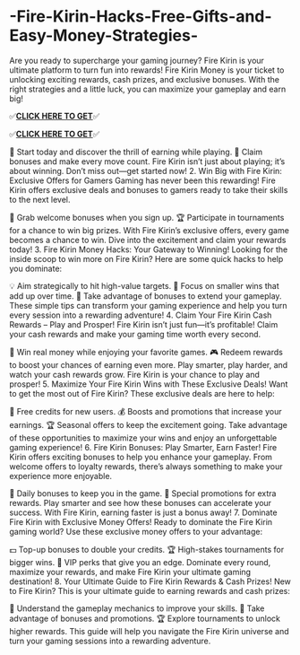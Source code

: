 # -Fire-Kirin-Hacks-Free-Gifts-and-Easy-Money-Strategies-

Are you ready to supercharge your gaming journey? Fire Kirin is your ultimate platform to turn fun into rewards! Fire Kirin Money is your ticket to unlocking exciting rewards, cash prizes, and exclusive bonuses. With the right strategies and a little luck, you can maximize your gameplay and earn big!




✅**[CLICK HERE TO GET](https://usaofferpro.com/fire-fire-kirinmoney)**✅


✅**[CLICK HERE TO GET](https://usaofferzon.com/alloffergiftcard/)**✅




🎯 Start today and discover the thrill of earning while playing.
💎 Claim bonuses and make every move count.
Fire Kirin isn’t just about playing; it’s about winning. Don’t miss out—get started now!
2. Win Big with Fire Kirin: Exclusive Offers for Gamers
Gaming has never been this rewarding! Fire Kirin offers exclusive deals and bonuses to gamers ready to take their skills to the next level.

🎁 Grab welcome bonuses when you sign up.
🏆 Participate in tournaments for a chance to win big prizes.
With Fire Kirin’s exclusive offers, every game becomes a chance to win. Dive into the excitement and claim your rewards today!
3. Fire Kirin Money Hacks: Your Gateway to Winning!
Looking for the inside scoop to win more on Fire Kirin? Here are some quick hacks to help you dominate:

💡 Aim strategically to hit high-value targets.
🎯 Focus on smaller wins that add up over time.
💎 Take advantage of bonuses to extend your gameplay.
These simple tips can transform your gaming experience and help you turn every session into a rewarding adventure!
4. Claim Your Fire Kirin Cash Rewards – Play and Prosper!
Fire Kirin isn’t just fun—it’s profitable! Claim your cash rewards and make your gaming time worth every second.

🤑 Win real money while enjoying your favorite games.
🎮 Redeem rewards to boost your chances of earning even more.
Play smarter, play harder, and watch your cash rewards grow. Fire Kirin is your chance to play and prosper!
5. Maximize Your Fire Kirin Wins with These Exclusive Deals!
Want to get the most out of Fire Kirin? These exclusive deals are here to help:

🎁 Free credits for new users.
💰 Boosts and promotions that increase your earnings.
🏆 Seasonal offers to keep the excitement going.
Take advantage of these opportunities to maximize your wins and enjoy an unforgettable gaming experience!
6. Fire Kirin Bonuses: Play Smarter, Earn Faster!
Fire Kirin offers exciting bonuses to help you enhance your gameplay. From welcome offers to loyalty rewards, there’s always something to make your experience more enjoyable.

🎉 Daily bonuses to keep you in the game.
🚀 Special promotions for extra rewards.
Play smarter and see how these bonuses can accelerate your success. With Fire Kirin, earning faster is just a bonus away!
7. Dominate Fire Kirin with Exclusive Money Offers!
Ready to dominate the Fire Kirin gaming world? Use these exclusive money offers to your advantage:

💵 Top-up bonuses to double your credits.
🏆 High-stakes tournaments for bigger wins.
🎯 VIP perks that give you an edge.
Dominate every round, maximize your rewards, and make Fire Kirin your ultimate gaming destination!
8. Your Ultimate Guide to Fire Kirin Rewards & Cash Prizes!
New to Fire Kirin? This is your ultimate guide to earning rewards and cash prizes:

💎 Understand the gameplay mechanics to improve your skills.
🎁 Take advantage of bonuses and promotions.
🏆 Explore tournaments to unlock higher rewards.
This guide will help you navigate the Fire Kirin universe and turn your gaming sessions into a rewarding adventure.
